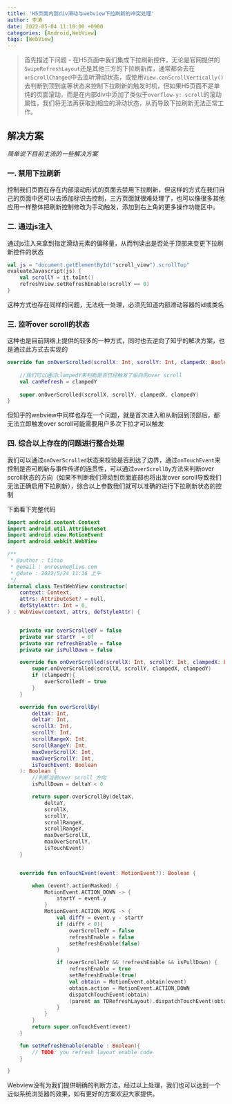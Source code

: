 ```yaml
---
title: 'H5页面内部div滑动与webview下拉刷新的冲突处理'
author: 李涛
date: 2022-05-04 11:10:00 +0900
categories: [Android,WebView]
tags: [WebView]
---
```


> 首先描述下问题 - 在H5页面中我们集成下拉刷新控件，无论是官网提供的`SwipeRefreshLayout`还是其他三方的下拉刷新库，通常都会去在`onScrollChanged`中去监听滑动状态，或使用`View.canScrollVertically()`去判断到顶到底等状态来控制下拉刷新的触发时机，但如果H5页面不是单纯的页面滚动，而是在内部div中添加了类似于`overflow-y: scroll`的滚动属性，我们将无法再获取到相应的滑动状态，从而导致下拉刷新无法正常工作。

## 解决方案

*简单说下目前主流的一些解决方案*

### 一. 禁用下拉刷新
控制我们页面在存在内部滚动形式的页面去禁用下拉刷新，但这样的方式在我们自己的页面中还可以去添加标识去控制，三方页面就很难处理了，也可以像很多其他应用一样整体把刷新控制修改为手动触发，添加到右上角的更多操作功能区中。

### 二. 通过js注入
通过js注入来拿到指定滑动元素的偏移量，从而判读出是否处于顶部来变更下拉刷新控件的状态

```kotlin
val js = "document.getElementById("scroll_view").scrollTop"
evaluateJavascript(js) {
    val scrollY = it.toInt()
    refreshView.setRefreshEnable(scrollY == 0)
}
```
这种方式也存在同样的问题，无法统一处理，必须先知道内部滑动容器的id或类名

### 三. 监听over scroll的状态
这种也是目前网络上提供的较多的一种方式，同时也去逆向了知乎的解决方案，也是通过此方式去实现的
``` kotlin
override fun onOverScrolled(scrollX: Int, scrollY: Int, clampedX: Boolean, clampedY: Boolean) {
    
    //我们可以通过clampedY来判断是否已经触发了纵向的over scroll
    val canRefresh = clampedY
    
    super.onOverScrolled(scrollX, scrollY, clampedX, clampedY)
}
```
但知乎的webview中同样也存在一个问题，就是首次进入和从新回到顶部后，都无法立即触发over scroll可能需要用户多次下拉才可以触发
### 四. 综合以上存在的问题进行整合处理
我们可以通过`onOverScrolled`状态来校验是否到达了边界，通过`onTouchEvent`来控制是否可刷新与事件传递的连贯性，可以通过`overScrollBy`方法来判断over scroll状态的方向（如果不判断我们滑动到页面底部也将出发over scroll导致我们无法正确启用下拉刷新），综合以上参数我们就可以准确的进行下拉刷新状态的控制

下面看下完整代码


``` kotlin
import android.content.Context
import android.util.AttributeSet
import android.view.MotionEvent
import android.webkit.WebView

/**
 * @author : litao
 * @email : onresume@live.com
 * @date : 2022/5/24 11:16 上午
 */
internal class TestWebView constructor(
    context: Context,
    attrs: AttributeSet? = null,
    defStyleAttr: Int = 0,
) : WebView(context, attrs, defStyleAttr) {


    private var overScrolledY = false
    private var startY  = 0f
    private var refreshEnable = false
    private var isPullDown = false

    override fun onOverScrolled(scrollX: Int, scrollY: Int, clampedX: Boolean, clampedY: Boolean) {
        super.onOverScrolled(scrollX, scrollY, clampedX, clampedY)
        if (clampedY){
            overScrolledY = true
        }
    }

    override fun overScrollBy(
        deltaX: Int,
        deltaY: Int,
        scrollX: Int,
        scrollY: Int,
        scrollRangeX: Int,
        scrollRangeY: Int,
        maxOverScrollX: Int,
        maxOverScrollY: Int,
        isTouchEvent: Boolean
    ): Boolean {
        //判断当前over scroll 方向
        isPullDown = deltaY < 0

        return super.overScrollBy(deltaX,
            deltaY,
            scrollX,
            scrollY,
            scrollRangeX,
            scrollRangeY,
            maxOverScrollX,
            maxOverScrollY,
            isTouchEvent)
    }


    override fun onTouchEvent(event: MotionEvent?): Boolean {

        when (event?.actionMasked) {
            MotionEvent.ACTION_DOWN -> {
                startY = event.y
            }
            MotionEvent.ACTION_MOVE -> {
                val diffY = event.y - startY
                if (diffY < 0){
                    overScrolledY = false
                    refreshEnable = false
                    setRefreshEnable(false)
                }

                if (overScrolledY && !refreshEnable && isPullDown) {
                    refreshEnable = true
                    setRefreshEnable(true)
                    val obtain = MotionEvent.obtain(event)
                    obtain.action = MotionEvent.ACTION_DOWN
                    dispatchTouchEvent(obtain)
                    (parent as TDRefreshLayout).dispatchTouchEvent(obtain)
                }
            }
        }
        return super.onTouchEvent(event)
    }

    fun setRefreshEnable(enable : Boolean){
        // TODO: you refresh layout enable code
    }

}
```

Webview没有为我们提供明确的判断方法，经过以上处理，我们也可以达到一个近似系统浏览器的效果，如有更好的方案欢迎大家提供。